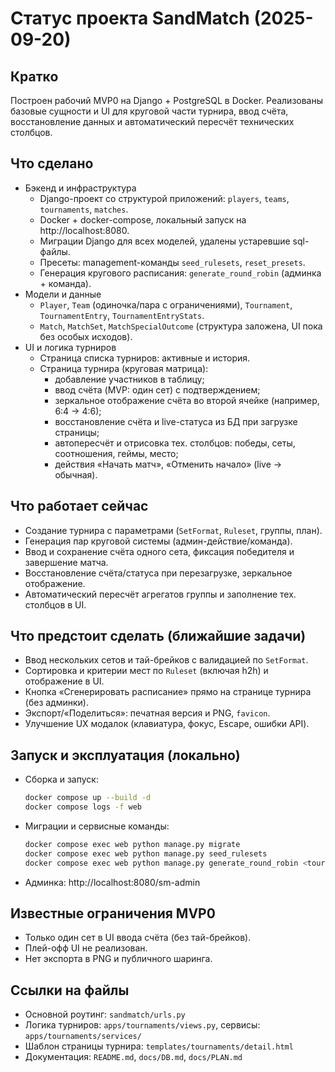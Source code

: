 # Статус проекта SandMatch (2025-09-20)

## Кратко
Построен рабочий MVP0 на Django + PostgreSQL в Docker. Реализованы базовые сущности и UI для круговой части турнира, ввод счёта, восстановление данных и автоматический пересчёт технических столбцов.

## Что сделано
- Бэкенд и инфраструктура
  - Django-проект со структурой приложений: `players`, `teams`, `tournaments`, `matches`.
  - Docker + docker-compose, локальный запуск на http://localhost:8080.
  - Миграции Django для всех моделей, удалены устаревшие sql-файлы.
  - Пресеты: management-команды `seed_rulesets`, `reset_presets`.
  - Генерация кругового расписания: `generate_round_robin` (админка + команда).
- Модели и данные
  - `Player`, `Team` (одиночка/пара с ограничениями), `Tournament`, `TournamentEntry`, `TournamentEntryStats`.
  - `Match`, `MatchSet`, `MatchSpecialOutcome` (структура заложена, UI пока без особых исходов).
- UI и логика турниров
  - Страница списка турниров: активные и история.
  - Страница турнира (круговая матрица):
    - добавление участников в таблицу;
    - ввод счёта (MVP: один сет) с подтверждением;
    - зеркальное отображение счёта во второй ячейке (например, 6:4 → 4:6);
    - восстановление счёта и live-статуса из БД при загрузке страницы;
    - автопересчёт и отрисовка тех. столбцов: победы, сеты, соотношения, геймы, место;
    - действия «Начать матч», «Отменить начало» (live → обычная).

## Что работает сейчас
- Создание турнира с параметрами (`SetFormat`, `Ruleset`, группы, план).
- Генерация пар круговой системы (админ-действие/команда).
- Ввод и сохранение счёта одного сета, фиксация победителя и завершение матча.
- Восстановление счёта/статуса при перезагрузке, зеркальное отображение.
- Автоматический пересчёт агрегатов группы и заполнение тех. столбцов в UI.

## Что предстоит сделать (ближайшие задачи)
- Ввод нескольких сетов и тай-брейков с валидацией по `SetFormat`.
- Сортировка и критерии мест по `Ruleset` (включая h2h) и отображение в UI.
- Кнопка «Сгенерировать расписание» прямо на странице турнира (без админки).
- Экспорт/«Поделиться»: печатная версия и PNG, `favicon`.
- Улучшение UX модалок (клавиатура, фокус, Escape, ошибки API).

## Запуск и эксплуатация (локально)
- Сборка и запуск:
  ```bash
  docker compose up --build -d
  docker compose logs -f web
  ```
- Миграции и сервисные команды:
  ```bash
  docker compose exec web python manage.py migrate
  docker compose exec web python manage.py seed_rulesets
  docker compose exec web python manage.py generate_round_robin <tournament_id>
  ```
- Админка: http://localhost:8080/sm-admin

## Известные ограничения MVP0
- Только один сет в UI ввода счёта (без тай-брейков).
- Плей-офф UI не реализован.
- Нет экспорта в PNG и публичного шаринга.

## Ссылки на файлы
- Основной роутинг: `sandmatch/urls.py`
- Логика турниров: `apps/tournaments/views.py`, сервисы: `apps/tournaments/services/`
- Шаблон страницы турнира: `templates/tournaments/detail.html`
- Документация: `README.md`, `docs/DB.md`, `docs/PLAN.md`
